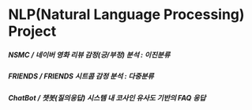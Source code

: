 # NLP(Natural Language Processing) Project

##### NSMC / 네이버 영화 리뷰 감정(긍/부정) 분석 : 이진분류



##### FRIENDS / FRIENDS 시트콤 감정 분석 : 다중분류



##### ChatBot / 챗봇(질의응답) 시스템 내 코사인 유사도 기반의 FAQ 응답



